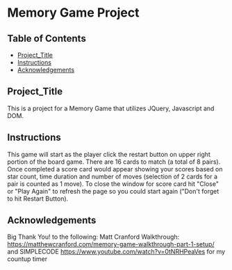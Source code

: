 # Memory Game Project

## Table of Contents

* [Project_Title](#Project_Title)
* [Instructions](#Instructions)
* [Acknowledgements](#Acknowledgements)

## Project_Title

This is a project for a Memory Game that utilizes JQuery, Javascript and DOM.

## Instructions

This game will start as the player click the restart button on upper right portion of the board game. 
There are 16 cards to match (a total of 8 pairs). 
Once completed a score card would appear showing your scores based on star count, time duration and number of moves (selection of 2 cards for a pair is counted as 1 move). 
To close the window for score card hit "Close" or "Play Again" to refresh the page so you could start again ("Don't forget to hit Restart Button). 

## Acknowledgements

Big Thank You! to the following:
Matt Cranford Walkthrough: https://matthewcranford.com/memory-game-walkthrough-part-1-setup/
and SIMPLECODE https://www.youtube.com/watch?v=0tNRHPeaVes for my countup timer

